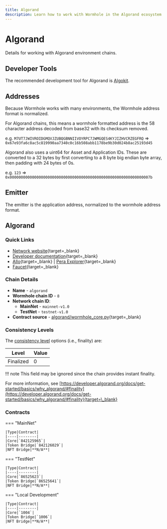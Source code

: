 ```yaml
---
title: Algorand
description: Learn how to work with Wormhole in the Algorand ecosystem with tools, address formats, contract details, and finality levels for a variety of environments.
---
```


# Algorand

Details for working with Algorand environment chains.

## Developer Tools

The recommended development tool for Algorand is [Algokit](https://developer.algorand.org/docs/get-started/algokit/).

## Addresses

Because Wormhole works with many environments, the Wormhole address format is normalized.

For Algorand chains, this means a wormhole formatted address is the 58 character address decoded from base32 with its checksum removed.

e.g. `M7UT7JWIVROIDGMQVJZUBQGBNNIIVOYRPC7JWMGQES4KYJIZHVCRZEGFRQ` => `0x67e93fa6c8ac5c819990aa7340c0c16b508abb1178be9b30d024b8ac25193d45`

Algorand also uses a uint64 for Asset and Application IDs. These are converted to a 32 bytes by first converting to a 8 byte big endian byte array, then padding with 24 bytes of 0s.

e.g. `123` => `0x000000000000000000000000000000000000000000000000000000000000007b`

## Emitter

The emitter is the application address, normalized to the wormhole address format.

<!--ALGORAND_CHAIN_DETAILS-->

## Algorand

### Quick Links

- [Network website](https://algorand.com){target=\_blank}
- [Developer documentation](https://developer.algorand.org){target=\_blank}
- [Allo](https://allo.info/){target=\_blank} | [Pera Explorer](https://explorer.perawallet.app/){target=\_blank}
- [Faucet](https://bank.testnet.algorand.network/){target=\_blank}

### Chain Details

- **Name** - `algorand`
- **Wormhole chain ID** - `8`
- **Network chain ID**:
    - **MainNet** - <code>mainnet-v1.0</code>
    - **TestNet** - <code>testnet-v1.0</code>
- **Contract source** - [algorand/wormhole_core.py](https://github.com/wormhole-foundation/wormhole/blob/main/algorand/wormhole_core.py){target=\_blank}

### Consistency Levels

The [consistency level](/build/reference/consistency-levels/) options (i.e., finality) are:

|Level|Value|
|-----|-----|
|Finalized|0|

!!! note
    This field may be ignored since the chain provides instant finality.

For more information, see [https://developer.algorand.org/docs/get-started/basics/why_algorand/#finality](https://developer.algorand.org/docs/get-started/basics/why_algorand/#finality){target=\_blank}

### Contracts

=== "MainNet"

    |Type|Contract|
    |----|--------|
    |Core|`842125965`|
    |Token Bridge|`842126029`|
    |NFT Bridge|**N/A**|

=== "TestNet"

    |Type|Contract|
    |----|--------|
    |Core|`86525623`|
    |Token Bridge|`86525641`|
    |NFT Bridge|**N/A**|

=== "Local Development"

    |Type|Contract|
    |----|--------|
    |Core|`1004`|
    |Token Bridge|`1006`|
    |NFT Bridge|**N/A**|

<!--ALGORAND_CHAIN_DETAILS-->